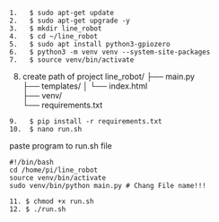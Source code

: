 ```
1.   $ sudo apt-get update
2.   $ sudo apt-get upgrade -y
3.   $ mkdir line_robot
4.   $ cd ~/line_robot
5.   $ sudo apt install python3-gpiozero
6.   $ python3 -m venv venv --system-site-packages
7.   $ source venv/bin/activate
```
8. create path of project
   line_robot/
   ├── main.py                  
   ├── templates/
   │   └── index.html           
   ├── venv/                    
   └── requirements.txt         
```
9.   $ pip install -r requirements.txt
10.  $ nano run.sh
```

paste program to run.sh file

```
#!/bin/bash
cd /home/pi/line_robot
source venv/bin/activate
sudo venv/bin/python main.py # Chang File name!!!
```

```
11. $ chmod +x run.sh
12. $ ./run.sh
```